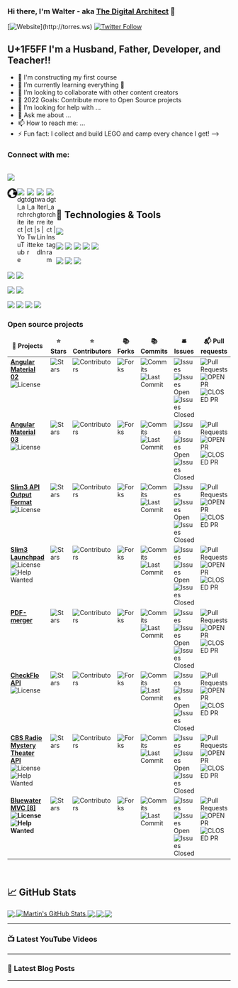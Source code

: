 ### Hi there, I'm Walter - aka [The Digital Architect][website] 👋

[![Website](http://torres.ws/website?label=torres.ws&style=for-the-badge&url=http%3A%2F%2Ftorres.ws****)](http://torres.ws)
[![Twitter Follow](https://torres.ws/twitter/follow/dgtl_architect?color=1DA1F2&logo=twitter&style=for-the-badge)](https://twitter.com/intent/follow?original_referer=https%3A%2F%2Fgithub.com%2Fdgtl_architect&screen_name=dgtl_architect)

## U+1F5FF I'm a Husband, Father, Developer, and Teacher!!

- 🔭 I'm constructing my first course
- 🌱 I’m currently learning everything 🤣
- 👯 I’m looking to collaborate with other content creators
- 🥅 2022 Goals: Contribute more to Open Source projects
- 🤔 I’m looking for help with ...
- 💬 Ask me about ...
- 📫 How to reach me: ...
- ⚡ Fun fact: I collect and build LEGO and camp every chance I get!
-->


### Connect with me:

<br/>

<img src="https://img.shields.io/github/followers/phpwalter" />

<br/>

[<img align="left" alt="torres.ws" width="22px" src="https://raw.githubusercontent.com/iconic/open-iconic/master/svg/globe.svg" />][website]
[<img align="left" alt="dgtl_architect | YouTube" width="22px" src="https://cdn.jsdelivr.net/npm/simple-icons@v3/icons/youtube.svg" />][youtube]
[<img align="left" alt="dgtl_architect | Twitter" width="22px" src="https://cdn.jsdelivr.net/npm/simple-icons@v3/icons/twitter.svg" />][twitter]
[<img align="left" alt="waltergtorres | LinkedIn" width="22px" src="https://cdn.jsdelivr.net/npm/simple-icons@v3/icons/linkedin.svg" />][linkedin]
[<img align="left" alt="dgtl_architect | Instagram" width="22px" src="https://cdn.jsdelivr.net/npm/simple-icons@v3/icons/instagram.svg" />][instagram]

<br />

## 🔧 Technologies & Tools

![](https://img.shields.io/badge/-PHPStorm-informational?style=for-the-badge&logo=phpstorm&logoColor=white&color=red)

![](https://img.shields.io/badge/-PHP-informational?style=for-the-badge&logo=php&logoColor=black&color=success)
![](https://img.shields.io/badge/-Perl-informational?style=for-the-badge&logo=perl&logoColor=black&color=success)
![](https://img.shields.io/badge/-javascript-informational?style=for-the-badge&logo=javascript&logoColor=black&color=success)
![](https://img.shields.io/badge/-html5-informational?style=for-the-badge&logo=html5&logoColor=black&color=success)
![](https://img.shields.io/badge/-css3-informational?style=for-the-badge&logo=css3&logoColor=black&color=success)

![](https://img.shields.io/badge/-mysql-informational?style=for-the-badge&logo=mysql&logoColor=white&color=blue)
![](https://img.shields.io/badge/-mongodb-informational?style=for-the-badge&logo=mongodb&logoColor=white&color=blue)
![](https://img.shields.io/badge/-oracle-informational?style=for-the-badge&logo=oracle&logoColor=white&color=blue)

![](https://img.shields.io/badge/-apache-informational?style=for-the-badge&logo=apache&logoColor=white&color=blueviolet)
![](https://img.shields.io/badge/-nginx-informational?style=for-the-badge&logo=nginx&logoColor=white&color=blueviolet)

![](https://img.shields.io/badge/-aws-informational?style=for-the-badge&logo=amazonaws&logoColor=black&color=9cf)
![](https://img.shields.io/badge/-google-informational?style=for-the-badge&logo=googlecloud&logoColor=black&color=9cf)

![](https://img.shields.io/badge/-photoshop-informational?style=for-the-badge&logo=adobeillustrator&logoColor=white&color=2bbc8a)
![](https://img.shields.io/badge/-illustrator-informational?style=for-the-badge&logo=adobephotoshop&logoColor=white&color=2bbc8a)
![](https://img.shields.io/badge/-indesign-informational?style=for-the-badge&logo=adobeindesign&logoColor=white&color=2bbc8a)
![](https://img.shields.io/badge/-rush-informational?style=for-the-badge&logo=adoberush&logoColor=white&color=2bbc8a)


### Open source projects
<table>
  <thead align="center">
    <tr border: none;>
      <td><b>🎁 Projects</b></td>
      <td><b>⭐ Stars</b></td>
      <td><b>⭐ Contributors</b></td>
      <td><b>📚 Forks</b></td>
      <td><b>📚 Commits</b></td>
      <td><b>🛎 Issues</b></td>
      <td><b>📬 Pull requests</b></td>
    </tr>
  </thead>
  <tbody>
    <tr>
      <td valign="top">
      <a                                             href="https://github.com/phpwalter/angular-material-02"><b>Angular Material 02</b></a>
          <br/>
          <img alt="License"                    src="https://img.shields.io/github/license/phpwalter/angular-material-02">
      </td>
      <td valign="top"><img alt="Stars"         src="https://img.shields.io/github/stars/phpwalter/angular-material-02"/></td>
      <td valign="top"><img alt="Contributors"  src="https://img.shields.io/github/contributors/phpwalter/angular-material-02"/></td>
      <td valign="top"><img alt="Forks"         src="https://img.shields.io/github/forks/phpwalter/angular-material-02"/></td>
      <td valign="top">
        <img alt="Commits"                      src="https://img.shields.io/github/commit-activity/y/phpwalter/angular-material-02"/>
        <br/>
        <img alt="Last Commit"                  src="https://img.shields.io/github/last-commit/phpwalter/angular-material-02"/>
      </td>
      <td valign="top">
        <img alt="Issues"                       src="https://img.shields.io/github/issues/phpwalter/angular-material-02?color=blue"/>
        <br/>
        <img alt="Issues Open"                  src="https://img.shields.io/github/issues-raw/phpwalter/angular-material-02?color=red"/>
        <br/>
        <img alt="Issues Closed"                src="https://img.shields.io/github/issues-closed-raw/phpwalter/angular-material-02?color=yellow"/>
      </td>
      <td valign="top">
        <img alt="Pull Requests"                src="https://img.shields.io/github/issues-pr/phpwalter/angular-material-02?color=blue"/>
        <br/>
        <img alt="OPEN PR"                      src="https://img.shields.io/github/issues-pr-raw/phpwalter/angular-material-02?color=red"/>
        <br/>
        <img alt="CLOSED PR"                    src="https://img.shields.io/github/issues-pr-closed-raw/phpwalter/angular-material-02?color=yellow"/>
      </td>
    </tr>
	  <tr>
      <td valign="top">
        <a                            href="https://github.com/phpwalter/angular-material-03"><b>Angular Material 03</b></a>
          <br/>
          <img alt="License"                    src="https://img.shields.io/github/license/phpwalter/angular-material-03">
      </td>
      <td valign="top"><img alt="Stars"         src="https://img.shields.io/github/stars/phpwalter/angular-material-03"/></td>
      <td valign="top"><img alt="Contributors"  src="https://img.shields.io/github/contributors/phpwalter/angular-material-03"/></td>
      <td valign="top"><img alt="Forks"         src="https://img.shields.io/github/forks/phpwalter/angular-material-03"/></td>
      <td valign="top">
        <img alt="Commits"                      src="https://img.shields.io/github/commit-activity/y/phpwalter/angular-material-03"/>
        <br/>
        <img alt="Last Commit"                  src="https://img.shields.io/github/last-commit/phpwalter/angular-material-03"/>
      </td>
      <td valign="top">
        <img alt="Issues"                       src="https://img.shields.io/github/issues/phpwalter/angular-material-03?color=blue"/>
        <br/>
        <img alt="Issues Open"                  src="https://img.shields.io/github/issues-raw/phpwalter/angular-material-03?color=red"/>
        <br/>
        <img alt="Issues Closed"                src="https://img.shields.io/github/issues-closed-raw/phpwalter/angular-material-03?color=yellow"/>
      </td>
      <td valign="top">
        <img alt="Pull Requests"                src="https://img.shields.io/github/issues-pr/phpwalter/angular-material-03?color=blue"/>
        <br/>
        <img alt="OPEN PR"                      src="https://img.shields.io/github/issues-pr-raw/phpwalter/angular-material-03?color=red"/>
        <br/>
        <img alt="CLOSED PR"                    src="https://img.shields.io/github/issues-pr-closed-raw/phpwalter/angular-material-03?color=yellow"/>
      </td>
    </tr>
    <tr>
      <td valign="top">
         <a                                          href="https://github.com/phpwalter/slim3-api-output-format"><b>Slim3 API Output Format</b></a>
          <br/>
          <img alt="License"                    src="https://img.shields.io/github/license/phpwalter/angular-material-02">
      </td>
      <td valign="top"><img alt="Stars"         src="https://img.shields.io/github/stars/phpwalter/slim3-api-output-format"/></td>
      <td valign="top"><img alt="Contributors"  src="https://img.shields.io/github/contributors/phpwalter/slim3-api-output-format"/></td>
      <td valign="top"><img alt="Forks"         src="https://img.shields.io/github/forks/phpwalter/slim3-api-output-format"/></td>
      <td valign="top">
        <img alt="Commits"                      src="https://img.shields.io/github/commit-activity/y/phpwalter/slim3-api-output-format"/>
        <br/>
        <img alt="Last Commit"                  src="https://img.shields.io/github/last-commit/phpwalter/slim3-api-output-format"/>
      </td>
      <td valign="top">
        <img alt="Issues"                       src="https://img.shields.io/github/issues/phpwalter/slim3-api-output-format?color=blue"/>
        <br/>
        <img alt="Issues Open"                  src="https://img.shields.io/github/issues-raw/phpwalter/slim3-api-output-format?color=red"/>
        <br/>
        <img alt="Issues Closed"                src="https://img.shields.io/github/issues-closed-raw/phpwalter/slim3-api-output-format?color=yellow"/>
      <td valign="top">
        <img alt="Pull Requests"                src="https://img.shields.io/github/issues-pr/phpwalter/slim3-api-output-format?color=blue"/>
        <br/>
        <img alt="OPEN PR"                      src="https://img.shields.io/github/issues-pr-raw/phpwalter/slim3-api-output-format?color=red"/>
        <br/>
        <img alt="CLOSED PR"                    src="https://img.shields.io/github/issues-pr-closed-raw/phpwalter/slim3-api-output-format?color=yellow"/>
      </td>
    </tr>
    <tr>
      <td valign="top">
        <a                                           href="https://github.com/phpwalter/slim.launchpad"><b>Slim3 Launchpad</b></a>
          <br/>
          <img alt="License"                    src="https://img.shields.io/github/license/phpwalter/slim.launchpad">
          <br/>
          <img alt="Help Wanted"                src="https://img.shields.io/badge/%20-help--wanted-%23159818">
      </td>
      <td valign="top"><img alt="Stars"         src="https://img.shields.io/github/stars/phpwalter/slim.launchpad"/></td>
      <td valign="top"><img alt="Contributors"  src="https://img.shields.io/github/contributors/phpwalter/slim.launchpad"/></td>
      <td valign="top"><img alt="Forks"         src="https://img.shields.io/github/forks/phpwalter/slim.launchpad"/></td>
      <td valign="top">
        <img alt="Commits"                      src="https://img.shields.io/github/commit-activity/y/phpwalter/slim.launchpad"/>
        <br/>
        <img alt="Last Commit"                  src="https://img.shields.io/github/last-commit/phpwalter/slim.launchpad"/>
      </td>
      <td valign="top">
        <img alt="Issues"                       src="https://img.shields.io/github/issues/phpwalter/slim.launchpad?color=blue"/>
        <br/>
        <img alt="Issues Open"                  src="https://img.shields.io/github/issues-raw/phpwalter/slim.launchpad?color=red"/>
        <br/>
        <img alt="Issues Closed"                src="https://img.shields.io/github/issues-closed-raw/phpwalter/slim.launchpad?color=yellow"/>
      </td>
      <td valign="top">
        <img alt="Pull Requests"                src="https://img.shields.io/github/issues-pr/phpwalter/slim.launchpad?color=blue"/>
        <br/>
        <img alt="OPEN PR"                      src="https://img.shields.io/github/issues-pr-raw/phpwalter/slim.launchpad?color=red"/>
        <br/>
        <img alt="CLOSED PR"                    src="https://img.shields.io/github/issues-pr-closed-raw/phpwalter/slim.launchpad?color=yellow"/>
      </td>
    </tr>
    <tr>
      <td valign="top"><a                            href="https://github.com/phpwalter/pdf-merger"><b>PDF-merger</b></a></td>
      <td valign="top"><img alt="Stars"         src="https://img.shields.io/github/stars/phpwalter/pdf-merger"/></td>
      <td valign="top"><img alt="Contributors"  src="https://img.shields.io/github/contributors/phpwalter/pdf-merger"/></td>
      <td valign="top"><img alt="Forks"         src="https://img.shields.io/github/forks/phpwalter/pdf-merger"/></td>
      <td valign="top">
        <img alt="Commits"                      src="https://img.shields.io/github/commit-activity/y/phpwalter/pdf-merger"/>
        <br/>
        <img alt="Last Commit"                  src="https://img.shields.io/github/last-commit/phpwalter/pdf-merger"/>
      </td>
      <td valign="top">
        <img alt="Issues"                       src="https://img.shields.io/github/issues/phpwalter/pdf-merger?color=blue"/>
        <br/>
        <img alt="Issues Open"                  src="https://img.shields.io/github/issues-raw/phpwalter/pdf-merger?color=red"/>
        <br/>
        <img alt="Issues Closed"                src="https://img.shields.io/github/issues-closed-raw/phpwalter/pdf-merger?color=yellow"/>
      </td>
      <td valign="top">
        <img alt="Pull Requests"                src="https://img.shields.io/github/issues-pr/phpwalter/pdf-merger?color=blue"/>
        <br/>
        <img alt="OPEN PR"                      src="https://img.shields.io/github/issues-pr-raw/phpwalter/pdf-merger?color=red"/>
        <br/>
        <img alt="CLOSED PR"                    src="https://img.shields.io/github/issues-pr-closed-raw/phpwalter/pdf-merger?color=yellow"/>
      </td>
    </tr>
    <tr>
      <td valign="top">
         <a                                          href="https://github.com/phpwalter/ckflo.api"><b>CheckFlo API</b></a>
          <br/>
          <img alt="License"                    src="https://img.shields.io/github/license/phpwalter/ckflo.api">
      </td>
      <td valign="top"><img alt="Stars"         src="https://img.shields.io/github/stars/phpwalter/ckflo.api"/></td>
      <td valign="top"><img alt="Contributors"  src="https://img.shields.io/github/contributors/phpwalter/ckflo.api"/></td>
      <td valign="top"><img alt="Forks"         src="https://img.shields.io/github/forks/phpwalter/ckflo.api"/></td>
      <td valign="top">
        <img alt="Commits"                     src="https://img.shields.io/github/commit-activity/y/phpwalter/ckflo.api"/>
        <br/>
        <img alt="Last Commit"                 src="https://img.shields.io/github/last-commit/phpwalter/ckflo.api"/>
      </td>
      <td valign="top">
        <img alt="Issues"                       src="https://img.shields.io/github/issues/phpwalter/ckflo.api?color=blue"/>
        <br/>
        <img alt="Issues Open"                  src="https://img.shields.io/github/issues-raw/phpwalter/pdf-merger?color=red"/>
        <br/>
        <img alt="Issues Closed"                src="https://img.shields.io/github/issues-closed-raw/phpwalter/ckflo.api?color=yellow"/>
      <td valign="top">
        <img alt="Pull Requests"                src="https://img.shields.io/github/issues-pr/phpwalter/ckflo.api?color=blue"/>
        <br/>
        <img alt="OPEN PR"                      src="https://img.shields.io/github/issues-pr-raw/phpwalter/ckflo.api?color=red"/>
        <br/>
        <img alt="CLOSED PR"                    src="https://img.shields.io/github/issues-pr-closed-raw/phpwalter/ckflo.api?color=yellow"/>
      </td>
    </tr>
    <tr>
      <td valign="top">
          <a                                         href="https://github.com/phpwalter/cbsrmt"><b>CBS Radio Mystery Theater API</b></a>
          <br/>
          <img alt="License"                    src="https://img.shields.io/github/license/phpwalter/cbsrmt">
          <br/>
          <img alt="Help Wanted"                src="https://img.shields.io/badge/%20-help--wanted-%23159818">
      </td>
      <td valign="top"><img alt="Stars"         src="https://img.shields.io/github/stars/phpwalter/cbsrmt"/></td>
      <td valign="top"><img alt="Contributors"  src="https://img.shields.io/github/contributors/phpwalter/cbsrmt"/></td>
      <td valign="top"><img alt="Forks"         src="https://img.shields.io/github/forks/phpwalter/cbsrmt"/></td>
      <td valign="top">
        <img alt="Commits"                      src="https://img.shields.io/github/commit-activity/y/phpwalter/cbsrmt"/>
        <br/>
        <img alt="Last Commit"                  src="https://img.shields.io/github/last-commit/phpwalter/cbsrmt"/>
      </td>
      <td valign="top">
        <img alt="Issues"                       src="https://img.shields.io/github/issues/phpwalter/cbsrmt?color=blue"/>
        <br/>
        <img alt="Issues Open"                  src="https://img.shields.io/github/issues-raw/phpwalter/cbsrmt?color=red"/>
        <br/>
        <img alt="Issues Closed"                src="https://img.shields.io/github/issues-closed-raw/phpwalter/cbsrmt?color=yellow"/>
      <td valign="top">
        <img alt="Pull Requests"                src="https://img.shields.io/github/issues-pr/phpwalter/cbsrmt?color=blue"/>
        <br/>
        <img alt="OPEN PR"                      src="https://img.shields.io/github/issues-pr-raw/phpwalter/cbsrmt?color=red"/>
        <br/>
        <img alt="CLOSED PR"                    src="https://img.shields.io/github/issues-pr-closed-raw/phpwalter/cbsrmt?color=yellow"/>
      </td>
    </tr>
    <tr>
      <td valign="top">
          <a                                         href="https://github.com/BluewaterMVC/Bluewater.8"><b>Bluewater MVC [8]</a>
          <br/>
          <img alt="License"                    src="https://img.shields.io/github/license/BluewaterMVC/Bluewater.8">
          <br/>
          <img alt="Help Wanted"                src="https://img.shields.io/badge/%20-help--wanted-%23159818">
      </td>
      <td valign="top"><img alt="Stars"         src="https://img.shields.io/github/stars/BluewaterMVC/Bluewater.8"/></td>
      <td valign="top"><img alt="Contributors"  src="https://img.shields.io/github/contributors/BluewaterMVC/Bluewater.8"/></td>
      <td valign="top"><img alt="Forks"         src="https://img.shields.io/github/forks/BluewaterMVC/Bluewater.8"/></td>
      <td valign="top">
         <img alt="Commits"                     src="https://img.shields.io/github/commit-activity/y/BluewaterMVC/Bluewater.8"/>
         <br/>
         <img alt="Last Commit"                 src="https://img.shields.io/github/last-commit/BluewaterMVC/Bluewater.8"/>
      </td>
      <td valign="top">
        <img alt="Issues"                       src="https://img.shields.io/github/issues/BluewaterMVC/Bluewater.8?color=blue"/>
        <br/>
        <img alt="Issues Open"                  src="https://img.shields.io/github/issues-raw/BluewaterMVC/Bluewater.8?color=red"/>
        <br/>
        <img alt="Issues Closed"                src="https://img.shields.io/github/issues-closed-raw/BluewaterMVC/Bluewater.8?color=yellow"/>
      <td valign="top">
        <img alt="Pull Requests"                src="https://img.shields.io/github/issues-pr/BluewaterMVC/Bluewater.8?color=blue"/>
        <br/>
        <img alt="OPEN PR"                      src="https://img.shields.io/github/issues-pr-raw/BluewaterMVC/Bluewater.8?color=red"/>
        <br/>
        <img alt="CLOSED PR"                    src="https://img.shields.io/github/issues-pr-closed-raw/BluewaterMVC/Bluewater.8?color=yellow"/>
      </tr>
  </tbody>
</table>


<br />

<!-- Actual text -->


## &#x1f4c8; GitHub Stats

<a href="https://github.com/phpwalter/phpwalter">
  <img align="center" src="https://github-readme-stats.vercel.app/api/top-langs/?username=phpwalter&hide=java,tex&title_color=ffffff&text_color=c9cacc&icon_color=2bbc8a&bg_color=1d1f21&langs_count=3" />
</a>
<a href="https://github.com/phpwalter/phpwalter">
  <img align="center" src="https://github-readme-stats.vercel.app/api?username=phpwalter&show_icons=true&line_height=27&count_private=true&title_color=ffffff&text_color=c9cacc&icon_color=2bbc8a&bg_color=1d1f21" alt="Martin's GitHub Stats" />
</a>


<a href="https://github.com/bluewatermvc/bluewater.8">
  <img align="center" src="https://github-readme-stats.vercel.app/api/pin/?username=bluewatermvc&repo=bluewater.8&title_color=ffffff&text_color=c9cacc&icon_color=2bbc8a&bg_color=1d1f21" />
</a>
<a href="https://github.com/phpwalter/cbsrmt">
  <img align="center" src="https://github-readme-stats.vercel.app/api/pin/?username=phpwalter&repo=cbsrmt&title_color=ffffff&text_color=c9cacc&icon_color=2bbc8a&bg_color=1d1f21" />
</a>
<a href="https://github.com/phpwalter/cbsrmt">
  <img align="center" src="https://github-readme-stats.vercel.app/api/pin/?username=phpwalter&repo=ckflo.api&title_color=ffffff&text_color=c9cacc&icon_color=2bbc8a&bg_color=1d1f21" />
</a>    

<!-- links to social media icons -->

<!-- icons with padding -->

[1.1]: http://i.imgur.com/tXSoThF.png (twitter icon with padding)
[2.1]: http://i.imgur.com/0o48UoR.png (github icon with padding)

<br />

---

### 📺 Latest YouTube Videos

<!-- YOUTUBE:START -->
<!-- YOUTUBE:END -->
<!--
➡️ [more videos...](https://youtube.com)
-->
---

### 📕 Latest Blog Posts

<!-- BLOG-POST-LIST:START -->

<!-- BLOG-POST-LIST:END -->
<!--
➡️ [more blog posts...](https://codestackr.com)
-->
---


[website]: http://torres.ws
[course]: http://torres.ws/courses
[twitter]: https://twitter.com/dgtl_architect
[youtube]: https://youtube.com/dgtl_architect
[instagram]: https://instagram.com/dgtl_architect
[linkedin]: https://linkedin.com/in/waltergtorres
[jsplaylist]: https://www.youtube.com/playlist?list=PLkwxH9e_vrALRJKu7wfXby3MKeflhTu6B
[cssplaylist]: https://www.youtube.com/playlist?list=PLkwxH9e_vrALSdvZuEh6gqQdmDoDIoqz4
[reactplaylist]: https://www.youtube.com/playlist?list=PLkwxH9e_vrAK4TdffpxKY3QGyHCpxFcQ0
